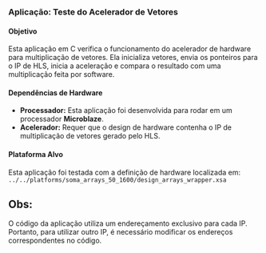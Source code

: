 ### Aplicação: Teste do Acelerador de Vetores

#### Objetivo

Esta aplicação em C verifica o funcionamento do acelerador de hardware para multiplicação de vetores. Ela inicializa vetores, envia os ponteiros para o IP de HLS, inicia a aceleração e compara o resultado com uma multiplicação feita por software. 

#### Dependências de Hardware

-   **Processador:** Esta aplicação foi desenvolvida para rodar em um processador **Microblaze**.
-   **Acelerador:** Requer que o design de hardware contenha o IP de multiplicação de vetores gerado pelo HLS.

#### Plataforma Alvo

Esta aplicação foi testada com a definição de hardware localizada em:
`../../platforms/soma_arrays_50_1600/design_arrays_wrapper.xsa`

## Obs:

O código da aplicação utiliza um endereçamento exclusivo para cada IP. Portanto, para utilizar outro IP, é necessário modificar os endereços correspondentes no código.